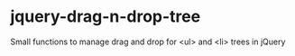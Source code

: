# jquery-drag-n-drop-tree
Small functions to manage drag and drop for &lt;ul> and &lt;li> trees in jQuery
